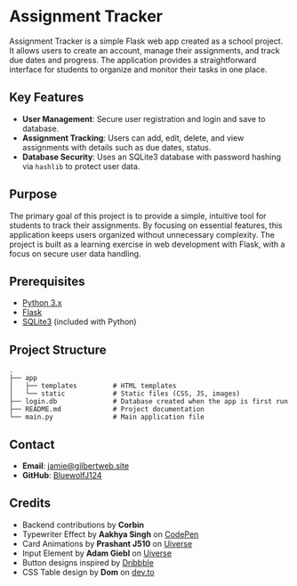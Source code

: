 # Assignment Tracker

Assignment Tracker is a simple Flask web app created as a school project. It allows users to create an account, manage their assignments, and track due dates and progress. The application provides a straightforward interface for students to organize and monitor their tasks in one place.

## Key Features

- **User Management**: Secure user registration and login and save to database.
- **Assignment Tracking**: Users can add, edit, delete, and view assignments with details such as due dates, status.
- **Database Security**: Uses an SQLite3 database with password hashing via `hashlib` to protect user data.

## Purpose

The primary goal of this project is to provide a simple, intuitive tool for students to track their assignments. By focusing on essential features, this application keeps users organized without unnecessary complexity. The project is built as a learning exercise in web development with Flask, with a focus on secure user data handling.

## Prerequisites

- [Python 3.x](https://www.python.org/downloads/)
- [Flask](https://flask.palletsprojects.com/)
- [SQLite3](https://www.sqlite.org/download.html) (included with Python)

## Project Structure

```
.
├── app
│   ├── templates         # HTML templates
│   └── static            # Static files (CSS, JS, images)
├── login.db              # Database created when the app is first run
├── README.md             # Project documentation
└── main.py               # Main application file
```

## Contact

- **Email**: jamie@gilbertweb.site
- **GitHub**: [BluewolfJ124](https://github.com/BluewolfJ124)

## Credits

- Backend contributions by **Corbin**
- Typewriter Effect by **Aakhya Singh** on [CodePen](https://codepen.io/aakhya/pen/wQWZXV)
- Card Animations by **Prashant J510** on [Uiverse](https://uiverse.io/prashantj510/breezy-otter-62)
- Input Element by **Adam Giebl** on [Uiverse](https://uiverse.io/adamgiebl/hot-cat-14)
- Button designs inspired by [Dribbble](https://dribbble.com/)
- CSS Table design by **Dom** on [dev.to](https://dev.to/dcodeyt/creating-beautiful-html-tables-with-css-428l)
